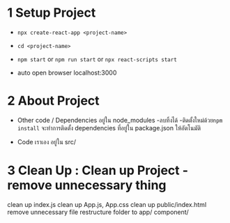 # 1 Setup Project

- `npx create-react-app <project-name>`
- `cd <project-name>`
- `npm start` or `npm run start` or `npx react-scripts start`

- auto open browser localhost:3000

# 2 About Project

- Other code / Dependencies อยู่ใน node_modules
    -ลบทิ้งได้
    -ติดตั้งใหม่ด้วย`npm install` จะทำการติดตั้ง
    dependencies ที่อยู่ใน package.json ให้อัตโนมัติ

-   Code เราเอง อยู่ใน src/

# 3 Clean Up : Clean up Project - remove unnecessary thing
clean up index.js
clean up App.js, App.css
clean up public/index.html
remove unnecessary file
restructure folder to app/ component/
